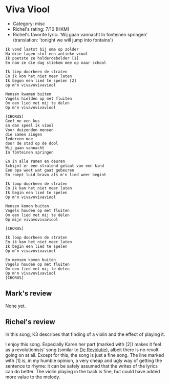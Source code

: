 # Viva Viool

 * Category: misc
 * Richel's rating: 7/10 (HKM)
 * Richel's favorite lyric: 'Wij gaan vannacht In fonteinen springen' (translation: 'tonight we will jump into fontains')


```
Ik vond laatst bij oma op zolder
Na drie lagen stof een antieke viool
Ik poetste ze holderdebolder [1]
En nam ze die dag stiekem mee op naar school

Ik liep doorheen de straten
En ik kon het niet meer laten
Ik begon een lied te spelen [2]
op m'n vivavovivaviool

Mensen kwamen buiten
Vogels hielden op met fluiten
Om een lied met mij te delen
Op m'n vivavovivaviool

[CHORUS]
Geef me een kus
En dan speel ik viool
Voor duizenden mensen
die samen zingen
Iedereen mee
door de stad op de dool
Wij gaan vannacht
In fonteinen springen

En in alle ramen en deuren
Schijnt er een stralend gelaat van een kind
Een opa weet wat gaat gebeuren
En roept luid bravo als m'n lied weer begint

Ik loop doorheen de straten
En ik kan het niet meer laten
Ik begin een lied te spelen
Op m'n vivavovivaviool

Mensen komen buiten
Vogels houden op met fluiten
Om een lied met mij te delen
Op mijn vivavovivaviool

[CHORUS]

Ik loop doorheen de straten
En ik kan het niet meer laten
Ik begin een lied te spelen
Op m'n vivavovivaviool

En mensen komen buiten
Vogels houden op met fluiten
Om een lied met mij te delen
Op m'n vivavovivaviool
[CHORUS]
```

## Mark's review

None yet.

## Richel's review

In this song, K3 describes that finding of a violin and the effect of
playing it.

I enjoy this song. Especially Karen her part (marked with [2]) makes it
feel as a revolutionists' song (similar to [De Revolutie](DeRevolutie.md)), 
albeit there is no revolt going on at
all. Except for this, the song is just a fine song. The line marked with
[1] is, in my humble opinion, a very cheap and ugly way of getting the
sentence to rhyme: it can be safely assumed that the writes of the
lyrics can do better. The violin playing in the back is fine, but could
have added more value to the melody.
